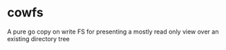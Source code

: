 # cowfs
A pure go copy on write FS for presenting a mostly read only view over an existing directory tree 
